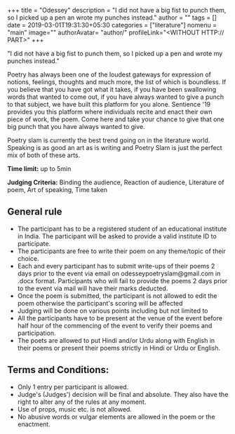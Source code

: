 +++
title = "Odessey"
description = "I did not have a big fist to punch them, so I picked up a pen an wrote my punches instead."
author = ""
tags = []
date = 2019-03-01T19:31:30+05:30
categories = ["literature"]
nomenu = "main"
image="<BACKGROUND IMAGE FOR YOUR POST>"
authorAvatar= "author/<YOUR AVATAR>"
profileLink="<WITHOUT HTTP:// PART>"
+++

"I did not have a big fist to punch them, so I picked up a pen and
wrote my punches instead."

Poetry has always been one of the loudest gateways for expression of
notions, feelings, thoughts and much more, the list of which is
boundless. If you believe that you have got what it takes, if you have
been swallowing words that wanted to come out, if you have always wanted
to give a punch to that subject, we have built this platform for you
alone. Sentience '19 provides you this platform where individuals recite
and enact their own piece of work, the poem. Come here and take your
chance to give that one big punch that you have always wanted to give.

Poetry slam is currently the best trend going on in the literature
world. Speaking is as good an art as is writing and Poetry Slam is just
the perfect mix of both of these arts.

**Time limit:** up to 5min

**Judging Criteria:** Binding the audience, Reaction of audience,
Literature of poem, Art of speaking, Time taken

## General rule

-   The participant has to be a registered student of an educational institute in India. The participant will be asked to provide a valid institute ID to participate.
-   The participants are free to write their poem on any theme/topic of their choice.
-   Each and every participant has to submit write-ups of their poems 2 days prior to the event via email on odesseypoetryslam\@gmail.com in .docx format. Participants who will fail to provide the poems 2 days prior to the event via mail will have their marks deducted.
-   Once the poem is submitted, the participant is not allowed to edit the poem otherwise the participant's scoring will be affected 
-   Judging will be done on various points including but not limited to 
-   All the participants have to be present at the venue of the event before half hour of the commencing of the event to verify their poems and participation.
-   The poets are allowed to put Hindi and/or Urdu along with English in their poems or present their poems strictly in Hindi or Urdu or English.

## Terms and Conditions:

-   Only 1 entry per participant is allowed.
-   Judge's (Judges') decision will be final and absolute. They also have the right to alter any of the rules at any moment.
-   Use of props, music etc. is not allowed.
-   No abusive words or vulgar elements are allowed in the poem or the enactment.


